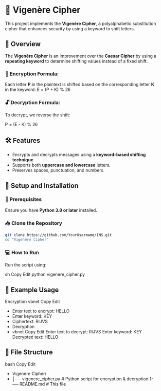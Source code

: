 # 🔐 Vigenère Cipher

This project implements the **Vigenère Cipher**, a polyalphabetic substitution cipher that enhances security by using a keyword to shift letters.

## 📜 Overview
The **Vigenère Cipher** is an improvement over the **Caesar Cipher** by using a **repeating keyword** to determine shifting values instead of a fixed shift.

### 🔑 **Encryption Formula:**
Each letter **P** in the plaintext is shifted based on the corresponding letter **K** in the keyword:
E = (P + K) % 26

### 🔓 **Decryption Formula:**
To decrypt, we reverse the shift:

P = (E - K) % 26

## 🛠️ Features
- Encrypts and decrypts messages using a **keyword-based shifting technique**.
- Supports both **uppercase and lowercase** letters.
- Preserves spaces, punctuation, and numbers.

## 🚀 Setup and Installation
### 📌 Prerequisites
Ensure you have **Python 3.8 or later** installed.

### 📥 Clone the Repository
```sh
git clone https://github.com/YourUsername/INS.git
cd "Vigenère Cipher"
```

### 💻 How to Run
Run the script using:

sh
Copy
Edit
python vigenere_cipher.py

## 📝 Example Usage
Encryption
vbnet
Copy
Edit
- Enter text to encrypt: HELLO
- Enter keyword: KEY
- Ciphertext: RIJVS
- Decryption
- vbnet
Copy
Edit
Enter text to decrypt: RIJVS
Enter keyword: KEY
Decrypted text: HELLO

## 📂 File Structure
bash
Copy
Edit
- Vigenère Cipher/
- │── vigenere_cipher.py   # Python script for encryption & decryption
1- ── README.md            # This file

